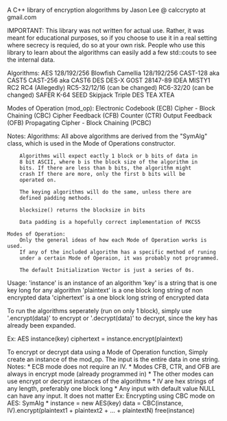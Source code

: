 A C++ library of encryption alogorithms
by Jason Lee @ calccrypto at gmail.com

IMPORTANT:
    This library was not written for actual use.
    Rather, it was meant for educational purposes,
    so if you choose to use it in a real setting
    where secrecy is requied, do so at your own risk.
    People who use this library to learn about the
    algorithms can easily add a few std::couts to
    see the internal data.

Algorithms:
    AES 128/192/256
    Blowfish
    Camellia 128/192/256
    CAST-128 aka CAST5
    CAST-256 aka CAST6
    DES
    DES-X
    GOST 28147-89
    IDEA
    MISTY1
    RC2
    RC4 (Allegedly)
    RC5-32/12/16 (can be changed)
    RC6-32/20 (can be changed)
    SAFER K-64
    SEED
    Skipjack
    Triple DES
    TEA
    XTEA

Modes of Operation (mod_op):
    Electronic Codebook (ECB)
    Cipher - Block Chaining (CBC)
    Cipher Feedback (CFB)
    Counter (CTR)
    Output Feedback (OFB)
    Propagating Cipher - Block Chaining (PCBC)

Notes:
    Algorithms:
        All above algorithms are derived from the "SymAlg" class,
        which is used in the Mode of Operations constructor.

        Algorithms will expect eactly 1 block or b bits of data in
        8 bit ASCII, where b is the block size of the algorithm in
        bits. If there are less than b bits, the algorithm might
        crash If there are more, only the first b bits will be
        operated on.

        The keying algorithms will do the same, unless there are
        defined padding methods.

        blocksize() returns the blocksize in bits

        Data padding is a hopefully correct implementation of PKCS5

    Modes of Operation:
        Only the general ideas of how each Mode of Operation works is used.
        If any of the included algorithm has a specific method of runing
        under a certain Mode of Operaion, it was probably not programmed.

        The default Initialization Vector is just a series of 0s.

Usage:
  'instance' is an instance of an algorithm
  'key' is a string that is one key long for any algorithm
  'plaintext' is a one block long string of non encrypted data
  'ciphertext' is a one block long string of encrypted data

  To run the algorithms seperately (run on only 1 block), simply use '.encrypt(data)'
  to encrypt or '.decrypt(data)' to decrypt, since the key has already been expanded.

  Ex:
       AES instance(key)
       ciphertext = instance.encrypt(plaintext)

  To encrypt or decrypt data using a Mode of Operation function, Simply create an instance of the mod_op.
  The input is the entire data in one string.
        Notes:
             * ECB mode does not require an IV.
             * Modes CFB, CTR, and OFB are always in encrypt mode (already programmed in)
             * The other modes can use encrypt or decrypt instances of the algorithms
             * IV are hex strings of any length, preferably one block long
             * Any input with default value NULL can have any input. It does not matter
    Ex:
        Encrypting using CBC mode on AES:
            SymAlg * instance = new AES(key)
            data = CBC(instance, IV).encrypt(plaintext1 + plaintext2 + ... + plaintextN)
            free(instance)